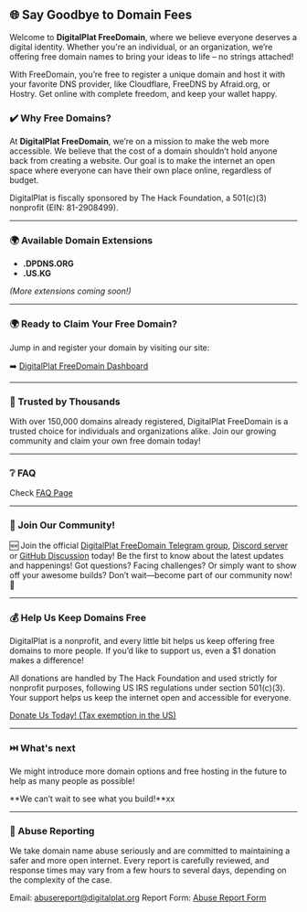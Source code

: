 ## 🌐 Say Goodbye to Domain Fees

Welcome to **DigitalPlat FreeDomain**, where we believe everyone deserves a digital identity. Whether you're an individual, or an organization, we’re offering free domain names to bring your ideas to life – no strings attached!

With FreeDomain, you’re free to register a unique domain and host it with your favorite DNS provider, like Cloudflare, FreeDNS by Afraid.org, or Hostry. Get online with complete freedom, and keep your wallet happy.

### ✔️ Why Free Domains?

At **DigitalPlat FreeDomain**, we’re on a mission to make the web more accessible. We believe that the cost of a domain shouldn’t hold anyone back from creating a website. Our goal is to make the internet an open space where everyone can have their own place online, regardless of budget.

DigitalPlat is fiscally sponsored by The Hack Foundation, a 501(c)(3) nonprofit (EIN: 81-2908499).

---

### 🌍 Available Domain Extensions

- **.DPDNS.ORG**
- **.US.KG**

_(More extensions coming soon!)_

---

### 🌍 Ready to Claim Your Free Domain?

Jump in and register your domain by visiting our site:

➡️ [DigitalPlat FreeDomain Dashboard](https://dash.domain.digitalplat.org/)

---

### 🌟 Trusted by Thousands

With over 150,000 domains already registered, DigitalPlat FreeDomain is a trusted choice for individuals and organizations alike. Join our growing community and claim your own free domain today!

---

### ❔ FAQ

Check [FAQ Page](./documents/faq.md)

---

### 🤝 Join Our Community!

🆕 Join the official [DigitalPlat FreeDomain Telegram group](https://t.me/digitalplatdomain), [Discord server](https://discord.gg/ma4RZzMmVW) or [GitHub Discussion](https://github.com/DigitalPlatDev/FreeDomain/discussions) today! Be the first to know about the latest updates and happenings! Got questions? Facing challenges? Or simply want to show off your awesome builds? Don’t wait—become part of our community now! 🚀

---

### 💰 Help Us Keep Domains Free

DigitalPlat is a nonprofit, and every little bit helps us keep offering free domains to more people. If you’d like to support us, even a $1 donation makes a difference!

All donations are handled by The Hack Foundation and used strictly for nonprofit purposes, following US IRS regulations under section 501(c)(3). Your support helps us keep the internet open and accessible for everyone.

[Donate Us Today! (Tax exemption in the US)](https://hcb.hackclub.com/donations/start/digitalplat)

---

### ⏭️ What's next
We might introduce more domain options and free hosting in the future to help as many people as possible! 

**We can’t wait to see what you build!**xx

---

### 🚨 Abuse Reporting
We take domain name abuse seriously and are committed to maintaining a safer and more open internet. Every report is carefully reviewed, and response times may vary from a few hours to several days, depending on the complexity of the case.

Email: abusereport@digitalplat.org
Report Form: [Abuse Report Form](https://docs.google.com/forms/d/e/1FAIpQLSdCuhUBFynK4d2YZXptEhV4QHei9-FAk2WhKovrnZRx01lSIQ/viewform)
